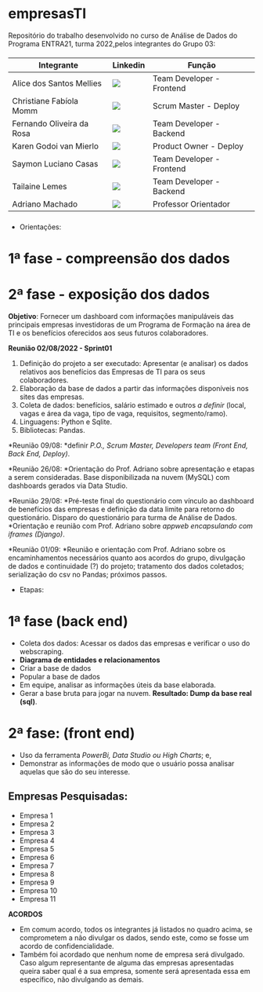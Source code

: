 # empresasTI
Repositório do trabalho desenvolvido no curso de Análise de Dados do Programa ENTRA21, turma 2022,pelos integrantes do Grupo 03: 

<h5 align="center">

| Integrante | Linkedin | Função |
|---|---|---|
| Alice dos Santos Mellies | <a href="https://www.linkedin.com/in/alice-mellies-1352051bb/" target="_blank"><img src="https://img.shields.io/badge/-LinkedIn-%230077B5?style=for-the-badge&logo=linkedin&logoColor=white" target="_blank"></a> | Team Developer - Frontend |
| Christiane Fabíola Momm | <a href="https://www.linkedin.com/in/christiane-fab%C3%ADola-13688526/" target="_blank"><img src="https://img.shields.io/badge/-LinkedIn-%230077B5?style=for-the-badge&logo=linkedin&logoColor=white" target="_blank"></a> | Scrum Master - Deploy |
| Fernando Oliveira da Rosa | <a href="https://www.linkedin.com/in/fernando-oliveira-da-rosa-800960151/" target="_blank"><img src="https://img.shields.io/badge/-LinkedIn-%230077B5?style=for-the-badge&logo=linkedin&logoColor=white" target="_blank"></a> | Team Developer - Backend |
| Karen Godoi van Mierlo | <a href="https://www.linkedin.com/in/karen-godoi-van-mierlo-51a604207/" target="_blank"><img src="https://img.shields.io/badge/-LinkedIn-%230077B5?style=for-the-badge&logo=linkedin&logoColor=white" target="_blank"></a> | Product Owner - Deploy |
| Saymon Luciano Casas | <a href="https://www.linkedin.com/in/saymon-casas-84109620b/" target="_blank"><img src="https://img.shields.io/badge/-LinkedIn-%230077B5?style=for-the-badge&logo=linkedin&logoColor=white" target="_blank"></a> | Team Developer - Frontend |
| Tailaine Lemes | <a href="https://www.linkedin.com/in/tailaine-lemes-98435a22a/" target="_blank"><img src="https://img.shields.io/badge/-LinkedIn-%230077B5?style=for-the-badge&logo=linkedin&logoColor=white" target="_blank"></a> | Team Developer - Backend |
| Adriano Machado | <a href="https://www.linkedin.com/in/xadrak/" target="_blank"><img src="https://img.shields.io/badge/-LinkedIn-%230077B5?style=for-the-badge&logo=linkedin&logoColor=white" target="_blank"></a> | Professor Orientador |

 </h5>
 
- Orientações:
# 1ª fase - compreensão dos dados
# 2ª fase - exposição dos dados

**Objetivo**: Fornecer um dashboard com informações manipuláveis das principais empresas investidoras de um Programa de Formação na área de TI e os benefícios oferecidos aos seus futuros colaboradores.

**Reunião 02/08/2022 - Sprint01**
1) Definição do projeto a ser executado: Apresentar (e analisar) os dados relativos aos benefícios das Empresas de TI para os seus colaboradores.
2) Elaboração da base de dados a partir das informações disponíveis nos sites das empresas.
3) Coleta de dados: benefícios, salário estimado e outros *a definir* (local, vagas e área da vaga, tipo de vaga, requisitos, segmento/ramo).
4) Linguagens: Python e Sqlite.
5) Bibliotecas: Pandas.

*Reunião 09/08: *definir *P.O., Scrum Master, Developers team (Front End, Back End, Deploy)*.

*Reunião 26/08: *Orientação do Prof. Adriano sobre apresentação e etapas a serem consideradas. Base disponibilizada na nuvem (MySQL) com dashboards gerados via Data Studio. 

*Reunião 29/08: *Pré-teste final do questionário com vínculo ao dashboard de benefícios das empresas e definição da data limite para retorno do questionário. Disparo do questionário para turma de Análise de Dados. *Orientação e reunião com Prof. Adriano sobre *appweb encapsulando com iframes (Django)*.

*Reunião 01/09: *Reunião e orientação com Prof. Adriano sobre os encaminhamentos necessários quanto aos acordos do grupo, divulgação de dados e continuidade (?) do projeto; tratamento dos dados coletados; serialização do csv no Pandas; próximos passos. 

- Etapas:
# 1ª fase (back end)
- Coleta dos dados: Acessar os dados das empresas e verificar o uso do webscraping.
- **Diagrama de entidades e relacionamentos**
- Criar a base de dados 
- Popular a base de dados
- Em equipe, analisar as informações úteis da base elaborada.
- Gerar a base bruta para jogar na nuvem.
**Resultado: Dump da base real (sql)**.


# 2ª fase: (front end)
- Uso da ferramenta *PowerBi, Data Studio ou High Charts*; e, 
- Demonstrar as informações de modo que o usuário possa analisar aquelas que são do seu interesse.

## Empresas Pesquisadas:
- Empresa 1
- Empresa 2
- Empresa 3
- Empresa 4
- Empresa 5
- Empresa 6
- Empresa 7
- Empresa 8
- Empresa 9
- Empresa 10
- Empresa 11

**ACORDOS**
- Em comum acordo, todos os integrantes já listados no quadro acima, se comprometem a não divulgar os dados, sendo este, como se fosse um acordo de confidencialidade.
- Também foi acordado que nenhum nome de empresa será divulgado. Caso algum representante de alguma das empresas apresentadas queira saber qual é a sua empresa, somente será apresentada essa em específico, não divulgando as demais.
